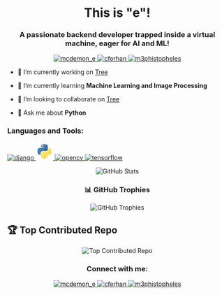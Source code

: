 <h1 align="center">This is "e"!</h1>
<h3 align="center">A passionate backend developer trapped inside a virtual machine, eager for AI and ML!</h3>

<p align="center">
  <a href="https://twitter.com/mcdemon_e" target="blank">
    <img src="https://raw.githubusercontent.com/rahuldkjain/github-profile-readme-generator/master/src/images/icons/Social/twitter.svg" alt="mcdemon_e" height="30" width="40" />
  </a>
  <a href="https://linkedin.com/in/cferhan" target="blank">
    <img src="https://raw.githubusercontent.com/rahuldkjain/github-profile-readme-generator/master/src/images/icons/Social/linked-in-alt.svg" alt="cferhan" height="30" width="40" />
  </a>
  <a href="https://instagram.com/m3phistopheles" target="blank">
    <img src="https://raw.githubusercontent.com/rahuldkjain/github-profile-readme-generator/master/src/images/icons/Social/instagram.svg" alt="m3phistopheles" height="30" width="40" />
  </a>
</p>

- 🔭 I’m currently working on [Tree](https://github.com/CFeRHAN/Tree)

- 🌱 I’m currently learning **Machine Learning and Image Processing**

- 👯 I’m looking to collaborate on [Tree](https://github.com/CFeRHAN/Tree)

- 💬 Ask me about **Python**

<h3 align="left">Languages and Tools:</h3>
<p align="left">
  <a href="https://www.djangoproject.com/" target="_blank" rel="noreferrer">
    <img src="https://cdn.worldvectorlogo.com/logos/django.svg" alt="django" width="40" height="40" />
  </a>
  <a href="https://www.python.org" target="_blank" rel="noreferrer">
    <img src="https://raw.githubusercontent.com/devicons/devicon/master/icons/python/python-original.svg" alt="python" width="40" height="40" />
  </a>
  <a href="https://www.opencv.org/" target="_blank" rel="noreferrer">
    <img src="https://www.vectorlogo.zone/logos/opencv/opencv-icon.svg" alt="opencv" width="40" height="40" />
  </a>
  <a href="https://www.tensorflow.org/" target="_blank" rel="noreferrer">
    <img src="https://www.vectorlogo.zone/logos/tensorflow/tensorflow-icon.svg" alt="tensorflow" width="40" height="40" />
  </a>
  <!-- Add more languages and tools here -->
</p>

<p align="center">
  <img src="https://github-readme-stats.vercel.app/api?username=CFeRHAN&theme=dark&hide_border=false&include_all_commits=false&count_private=false" alt="GitHub Stats" />
</p>

<h3 align="center">📊 GitHub Trophies</h3>
<p align="center">
  <img src="https://github-profile-trophy.vercel.app/?username=CFeRHAN&theme=dark&no-frame=true&no-bg=true&margin-w=4" alt="GitHub Trophies" />
</p>

## 🏆 Top Contributed Repo
<p align="center">
  <img src="https://github-contributor-stats.vercel.app/api?username=CFeRHAN&limit=5&theme=dark&combine_all_yearly_contributions=true" alt="Top Contributed Repo" />
</p>

<h3 align="center">Connect with me:</h3>
<p align="center">
  <a href="https://twitter.com/mcdemon_e" target="blank">
    <img src="https://raw.githubusercontent.com/rahuldkjain/github-profile-readme-generator/master/src/images/icons/Social/twitter.svg" alt="mcdemon_e" height="30" width="40" />
  </a>
  <a href="https://linkedin.com/in/cferhan" target="blank">
    <img src="https://raw.githubusercontent.com/rahuldkjain/github-profile-readme-generator/master/src/images/icons/Social/linked-in-alt.svg" alt="cferhan" height="30" width="40" />
  </a>
  <a href="https://instagram.com/m3phistopheles" target="blank">
    <img src="https://raw.githubusercontent.com/rahuldkjain/github-profile-readme-generator/master/src/images/icons/Social/instagram.svg" alt="m3phistopheles" height="30" width="40" />
  </a>
</p>
